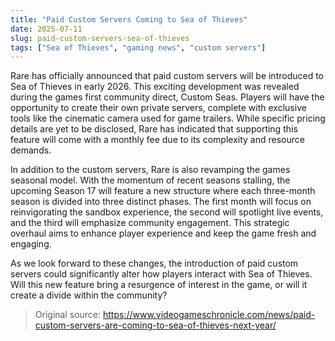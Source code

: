 ```yaml
---
title: "Paid Custom Servers Coming to Sea of Thieves"
date: 2025-07-11
slug: paid-custom-servers-sea-of-thieves
tags: ["Sea of Thieves", "gaming news", "custom servers"]
---
```


Rare has officially announced that paid custom servers will be introduced to Sea of Thieves in early 2026. This exciting development was revealed during the games first community direct, Custom Seas. Players will have the opportunity to create their own private servers, complete with exclusive tools like the cinematic camera used for game trailers. While specific pricing details are yet to be disclosed, Rare has indicated that supporting this feature will come with a monthly fee due to its complexity and resource demands.

In addition to the custom servers, Rare is also revamping the games seasonal model. With the momentum of recent seasons stalling, the upcoming Season 17 will feature a new structure where each three-month season is divided into three distinct phases. The first month will focus on reinvigorating the sandbox experience, the second will spotlight live events, and the third will emphasize community engagement. This strategic overhaul aims to enhance player experience and keep the game fresh and engaging.

As we look forward to these changes, the introduction of paid custom servers could significantly alter how players interact with Sea of Thieves. Will this new feature bring a resurgence of interest in the game, or will it create a divide within the community?
> Original source: https://www.videogameschronicle.com/news/paid-custom-servers-are-coming-to-sea-of-thieves-next-year/